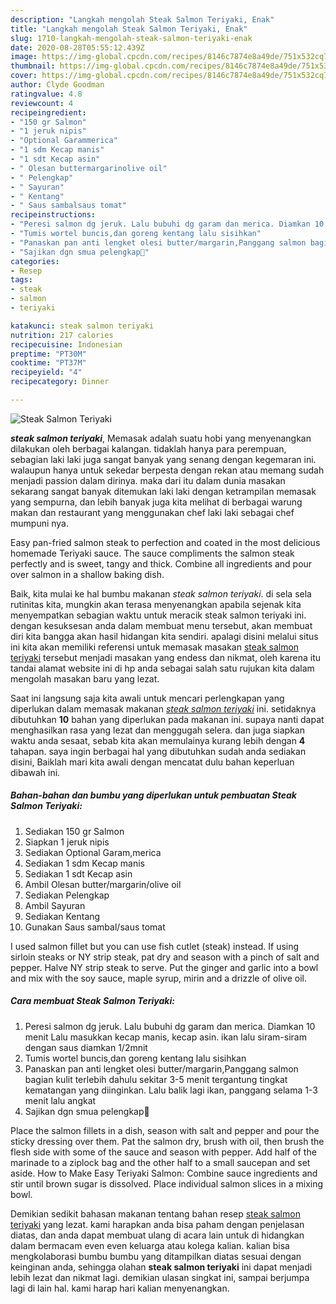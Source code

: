 ```yaml
---
description: "Langkah mengolah Steak Salmon Teriyaki, Enak"
title: "Langkah mengolah Steak Salmon Teriyaki, Enak"
slug: 1710-langkah-mengolah-steak-salmon-teriyaki-enak
date: 2020-08-28T05:55:12.439Z
image: https://img-global.cpcdn.com/recipes/8146c7874e8a49de/751x532cq70/steak-salmon-teriyaki-foto-resep-utama.jpg
thumbnail: https://img-global.cpcdn.com/recipes/8146c7874e8a49de/751x532cq70/steak-salmon-teriyaki-foto-resep-utama.jpg
cover: https://img-global.cpcdn.com/recipes/8146c7874e8a49de/751x532cq70/steak-salmon-teriyaki-foto-resep-utama.jpg
author: Clyde Goodman
ratingvalue: 4.8
reviewcount: 4
recipeingredient:
- "150 gr Salmon"
- "1 jeruk nipis"
- "Optional Garammerica"
- "1 sdm Kecap manis"
- "1 sdt Kecap asin"
- " Olesan buttermargarinolive oil"
- " Pelengkap"
- " Sayuran"
- " Kentang"
- " Saus sambalsaus tomat"
recipeinstructions:
- "Peresi salmon dg jeruk. Lalu bubuhi dg garam dan merica. Diamkan 10 menit Lalu masukkan kecap manis, kecap asin. ikan lalu siram-siram dengan saus diamkan 1/2mnit"
- "Tumis wortel buncis,dan goreng kentang lalu sisihkan"
- "Panaskan pan anti lengket olesi butter/margarin,Panggang salmon bagian kulit terlebih dahulu sekitar 3-5 menit tergantung tingkat kematangan yang diinginkan. Lalu balik lagi ikan, panggang selama 1-3 menit lalu angkat"
- "Sajikan dgn smua pelengkap🤤"
categories:
- Resep
tags:
- steak
- salmon
- teriyaki

katakunci: steak salmon teriyaki 
nutrition: 217 calories
recipecuisine: Indonesian
preptime: "PT30M"
cooktime: "PT37M"
recipeyield: "4"
recipecategory: Dinner

---
```



![Steak Salmon Teriyaki](https://img-global.cpcdn.com/recipes/8146c7874e8a49de/751x532cq70/steak-salmon-teriyaki-foto-resep-utama.jpg)

<b><i>steak salmon teriyaki</i></b>, Memasak adalah suatu hobi yang menyenangkan dilakukan oleh berbagai kalangan. tidaklah hanya para perempuan, sebagian laki laki juga sangat banyak yang senang dengan kegemaran ini. walaupun hanya untuk sekedar berpesta dengan rekan atau memang sudah menjadi passion dalam dirinya. maka dari itu dalam dunia masakan sekarang sangat banyak ditemukan laki laki dengan ketrampilan memasak yang sempurna, dan lebih banyak juga kita melihat di berbagai warung makan dan restaurant yang menggunakan chef laki laki sebagai chef mumpuni nya.

Easy pan-fried salmon steak to perfection and coated in the most delicious homemade Teriyaki sauce. The sauce compliments the salmon steak perfectly and is sweet, tangy and thick. Combine all ingredients and pour over salmon in a shallow baking dish.

Baik, kita mulai ke hal bumbu makanan <i>steak salmon teriyaki</i>. di sela sela rutinitas kita, mungkin akan terasa menyenangkan apabila sejenak kita menyempatkan sebagian waktu untuk meracik steak salmon teriyaki ini. dengan kesuksesan anda dalam membuat menu tersebut, akan membuat diri kita bangga akan hasil hidangan kita sendiri. apalagi disini melalui situs ini kita akan memiliki referensi untuk memasak masakan <u>steak salmon teriyaki</u> tersebut menjadi masakan yang endess dan nikmat, oleh karena itu tandai alamat website ini di hp anda sebagai salah satu rujukan kita dalam mengolah masakan baru yang lezat.


Saat ini langsung saja kita awali untuk mencari perlengkapan yang diperlukan dalam memasak makanan <u><i>steak salmon teriyaki</i></u> ini. setidaknya dibutuhkan <b>10</b> bahan yang diperlukan pada makanan ini. supaya nanti dapat menghasilkan rasa yang lezat dan menggugah selera. dan juga siapkan waktu anda sesaat, sebab kita akan memulainya kurang lebih dengan <b>4</b> tahapan. saya ingin berbagai hal yang dibutuhkan sudah anda sediakan disini, Baiklah mari kita awali dengan mencatat dulu bahan keperluan dibawah ini.

<!--inarticleads1-->

##### Bahan-bahan dan bumbu yang diperlukan untuk pembuatan Steak Salmon Teriyaki:

1. Sediakan 150 gr Salmon
1. Siapkan 1 jeruk nipis
1. Sediakan Optional Garam,merica
1. Sediakan 1 sdm Kecap manis
1. Sediakan 1 sdt Kecap asin
1. Ambil  Olesan butter/margarin/olive oil
1. Sediakan  Pelengkap
1. Ambil  Sayuran
1. Sediakan  Kentang
1. Gunakan  Saus sambal/saus tomat


I used salmon fillet but you can use fish cutlet (steak) instead. If using sirloin steaks or NY strip steak, pat dry and season with a pinch of salt and pepper. Halve NY strip steak to serve. Put the ginger and garlic into a bowl and mix with the soy sauce, maple syrup, mirin and a drizzle of olive oil. 

<!--inarticleads2-->

##### Cara membuat Steak Salmon Teriyaki:

1. Peresi salmon dg jeruk. Lalu bubuhi dg garam dan merica. Diamkan 10 menit Lalu masukkan kecap manis, kecap asin. ikan lalu siram-siram dengan saus diamkan 1/2mnit
1. Tumis wortel buncis,dan goreng kentang lalu sisihkan
1. Panaskan pan anti lengket olesi butter/margarin,Panggang salmon bagian kulit terlebih dahulu sekitar 3-5 menit tergantung tingkat kematangan yang diinginkan. Lalu balik lagi ikan, panggang selama 1-3 menit lalu angkat
1. Sajikan dgn smua pelengkap🤤


Place the salmon fillets in a dish, season with salt and pepper and pour the sticky dressing over them. Pat the salmon dry, brush with oil, then brush the flesh side with some of the sauce and season with pepper. Add half of the marinade to a ziplock bag and the other half to a small saucepan and set aside. How to Make Easy Teriyaki Salmon: Combine sauce ingredients and stir until brown sugar is dissolved. Place individual salmon slices in a mixing bowl. 

Demikian sedikit bahasan makanan tentang bahan resep <u>steak salmon teriyaki</u> yang lezat. kami harapkan anda bisa paham dengan penjelasan diatas, dan anda dapat membuat ulang di acara lain untuk di hidangkan dalam bermacam even even keluarga atau kolega kalian. kalian bisa mengkolaborasi bumbu bumbu yang ditampilkan diatas sesuai dengan keinginan anda, sehingga olahan <b>steak salmon teriyaki</b> ini dapat menjadi lebih lezat dan nikmat lagi. demikian ulasan singkat ini, sampai berjumpa lagi di lain hal. kami harap hari kalian menyenangkan.
